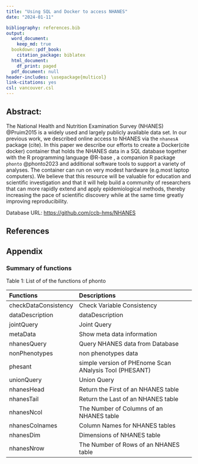 ```yaml
---
title: "Using SQL and Docker to access NHANES"
date: "2024-01-11"

bibliography: references.bib
output:
  word_document: 
    keep_md: true
  bookdown::pdf_book:
    citation_package: biblatex
  html_document:
    df_print: paged
  pdf_document: null
header-includes: \usepackage{multicol}
link-citations: yes
csl: vancouver.csl
---
```



## Abstract:

The National Health and Nutrition Examination Survey (NHANES) @Pruim2015 is a widely used and largely publicly available data set.  In our previous work, we described online access to NHANES via the `nhanesA` package (cite).  In this paper we describe our efforts to create a Docker(cite docker)  container that holds the NHANES data in a SQL database together with the R programming language @R-base , a companion R package `phonto` @phonto2023  and additional software tools to support a variety of analyses.  The container can run on very modest hardware (e.g.most laptop computers).   We believe that this resource will be valuable for education and scientific investigation and that it will help build a community of researchers that can more rapidly extend and apply epidemiological methods, thereby increasing the pace of scientific discovery while at the same time greatly improving reproducibility.

Database URL: <https://github.com/ccb-hms/NHANES>

## References

## Appendix

### Summary of functions 
Table 1: List of of the functions of phonto

|Functions            |Descriptions                                           |
|:--------------------|:------------------------------------------------------|
|checkDataConsistency |Check Variable Consistency                             |
|dataDescription      |dataDescription                                        |
|jointQuery           |Joint Query                                            |
|metaData             |Show meta data information                             |
|nhanesQuery          |Query NHANES data from Database                        |
|nonPhenotypes        |non phenotypes data                                    |
|phesant              |simple version of PHEnome Scan ANalysis Tool (PHESANT) |
|unionQuery           |Union Query                                            |
|nhanesHead           |Return the First of an NHANES table                    |
|nhanesTail           |Return the Last of an NHANES table                     |
|nhanesNcol           |The Number of Columns of an NHANES table               |
|nhanesColnames       |Column Names for NHANES tables                         |
|nhanesDim            |Dimensions of NHANES table                             |
|nhanesNrow           |The Number of Rows of an NHANES table                  |

